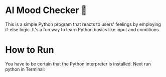 # AI Mood Checker 🤖
This is a simple Python program that reacts to users' feelings by employing if-else logic. It's a fun way to learn Python basics like input and conditions.
# How to Run
You have to be certain that the Python interpreter is installed. Next run python in Terminal:

